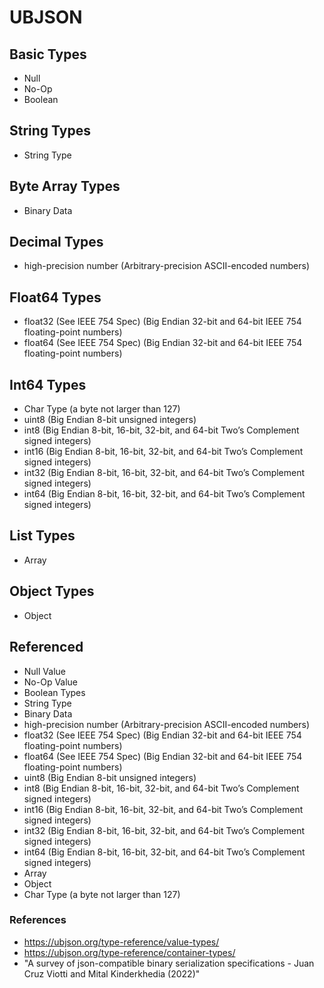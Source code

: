 # UBJSON

## Basic Types

* Null
* No-Op
* Boolean

## String Types

* String Type

## Byte Array Types

* Binary Data

## Decimal Types

* high-precision number (Arbitrary-precision ASCII-encoded numbers)

## Float64 Types

* float32 (See IEEE 754 Spec) (Big Endian 32-bit and 64-bit IEEE 754 floating-point numbers)
* float64 (See IEEE 754 Spec) (Big Endian 32-bit and 64-bit IEEE 754 floating-point numbers)

## Int64 Types

* Char Type (a byte not larger than 127)
* uint8 (Big Endian 8-bit unsigned integers)
* int8 (Big Endian 8-bit, 16-bit, 32-bit, and 64-bit Two’s Complement signed integers)
* int16 (Big Endian 8-bit, 16-bit, 32-bit, and 64-bit Two’s Complement signed integers)
* int32 (Big Endian 8-bit, 16-bit, 32-bit, and 64-bit Two’s Complement signed integers)
* int64 (Big Endian 8-bit, 16-bit, 32-bit, and 64-bit Two’s Complement signed integers)

## List Types

* Array

## Object Types

* Object

## Referenced

* Null Value
* No-Op Value
* Boolean Types
* String Type
* Binary Data
* high-precision number (Arbitrary-precision ASCII-encoded numbers)
* float32 (See IEEE 754 Spec) (Big Endian 32-bit and 64-bit IEEE 754 floating-point numbers)
* float64 (See IEEE 754 Spec) (Big Endian 32-bit and 64-bit IEEE 754 floating-point numbers)
* uint8 (Big Endian 8-bit unsigned integers)
* int8 (Big Endian 8-bit, 16-bit, 32-bit, and 64-bit Two’s Complement signed integers)
* int16 (Big Endian 8-bit, 16-bit, 32-bit, and 64-bit Two’s Complement signed integers)
* int32 (Big Endian 8-bit, 16-bit, 32-bit, and 64-bit Two’s Complement signed integers)
* int64 (Big Endian 8-bit, 16-bit, 32-bit, and 64-bit Two’s Complement signed integers)
* Array
* Object
* Char Type (a byte not larger than 127)

### References

* https://ubjson.org/type-reference/value-types/
* https://ubjson.org/type-reference/container-types/
* "A survey of json-compatible binary serialization specifications - Juan Cruz Viotti and Mital Kinderkhedia (2022)"